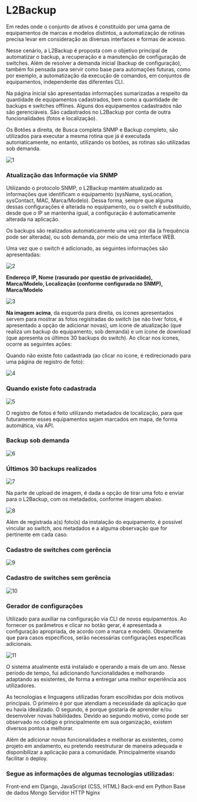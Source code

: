<h1>L2Backup</h1>

Em redes onde o conjunto de ativos é constituído por uma gama de equipamentos de marcas e modelos distintos, a automatização de rotinas precisa levar em consideração as diversas interfaces e formas de acesso. 

Nesse cenário, a L2Backup é proposta com o objetivo principal de automatizar o backup, a recuperação e a manutenção de configuração de switches. Além de resolver a demanda inicial (backup de configuração), também foi pensada para servir como base para automações futuras, como por exemplo, a automatização da execução de comandos, em conjuntos de equipamentos, independente das diferentes CLI.


Na página inicial são apresentadas informações sumarizadas a respeito da quantidade de equipamentos cadastrados, bem como a quantidade de backups e switches offlines. Alguns dos equipamentos cadastrados não são gerenciáveis. São cadastrados no L2Backup por conta de outra funcionalidades (fotos e localização).

Os Botões a direita, de Busca completa SNMP e Backup completo, são utilizados para executar a mesma rotina que já é executada automaticamente, no entanto, utilizando os botões, as rotinas são utilizadas sob demanda.

![1](https://user-images.githubusercontent.com/24876583/181395140-ea43b1e5-b2c8-4804-9ccb-e14ec0586f97.png)



<h3>Atualização das Informaçõe via SNMP</h3>

Utilizando o protocolo SNMP, o L2Backup mantém atualizado as informações que identificam o equipamento (sysName, sysLocation, sysContact, MAC, Marca/Modelo). Dessa forma, sempre que alguma dessas configurações é alterada no equipamento, ou o switch é substituído, desde que o IP se mantenha igual, a configuração é automaticamente alterada na aplicação. 

Os backups são realizados automaticamente uma vez por dia (a frequência pode ser alterada), ou sob demanda, por meio de uma interface WEB.

Uma vez que o switch é adicionado, as seguintes informações são apresentadas: 

![2](https://user-images.githubusercontent.com/24876583/181395270-073bb9db-812a-435f-9871-4b7f02c35464.png)


<b>Endereço IP, Nome (rasurado por questão de privacidade), Marca/Modelo, Localização (conforme configurada no SNMP), Marca/Modelo</b>

![3](https://user-images.githubusercontent.com/24876583/181395401-d905d9c4-26c3-4a96-b7bf-f1f7bf4f010c.png)

<b>Na imagem acima</b>, da esquerda para direita, os ícones apresentados servem para mostrar as fotos registradas do switch (se não tiver fotos, é apresentado a opção de adicionar novas), um ícone de atualização (que realiza um backup do equipamento, sob demanda) e um ícone de download (que apresenta os últimos 30 backups do switch).  Ao clicar nos ícones, ocorre as seguintes ações: 


Quando não existe foto cadastrada (ao clicar no ícone, é redirecionado para uma página de registro de foto): 

![4](https://user-images.githubusercontent.com/24876583/181395426-bf8e2e91-a651-4cae-832c-49fec4cedf4a.png)



<h3>Quando existe foto cadastrada</h3>

![5](https://user-images.githubusercontent.com/24876583/181395452-4901144e-9cc1-47f9-91e3-cc91961204fc.png)


O registro de fotos é feito utilizando metadados de localização, para que futuramente esses equipamentos sejam marcados em mapa, de forma automática, via API.



<h3>Backup sob demanda</h3>


![6](https://user-images.githubusercontent.com/24876583/181395473-a6d3eb19-a049-4c6a-9a27-aef4498784df.png)



<h3>Últimos 30 backups realizados</h3>


![7](https://user-images.githubusercontent.com/24876583/181395496-befca1dc-7b1b-4ee9-acbf-0a31cb2f3885.png)


Na parte de upload de imagem, é dada a opção de tirar uma foto e enviar para o L2Backup, com os metadados, conforme imagem abaixo.

![8](https://user-images.githubusercontent.com/24876583/181395512-d93a6563-e14a-41f7-b38f-e47391060bfa.png)

Além de registrada a(s) foto(s) da instalação do equipamento, é possível vincular ao switch, aos metadados e a alguma observação que for pertinente em cada caso.



<h3>Cadastro de switches com gerência</h3>


![9](https://user-images.githubusercontent.com/24876583/181395558-9e27212e-bc78-4a48-bc42-671881628769.png)



<h3>Cadastro de switches sem gerência</h3>


![10](https://user-images.githubusercontent.com/24876583/181395587-1aa9df7f-aa86-40f1-8d47-f0d428089246.png)


<h3>Gerador de configurações</h3>

Utilizado para auxiliar na configuração via CLI de novos equipamentos. Ao fornecer os parâmetros e clicar no botão gerar, é apresentada a configuração apropriada, de acordo com a marca e modelo. Obviamente que para casos específicos, serão necessárias configurações específicas adicionais.

![11](https://user-images.githubusercontent.com/24876583/181395618-0720a93a-69d1-461f-a333-ceeb19e5e54a.png)


O sistema atualmente está instalado e operando a mais de um ano. Nesse período de tempo, fui adicionando funcionalidades e melhorando adaptando as existentes, de forma a entregar uma melhor experiência aos utilizadores. 

As tecnologias e linguagens utilizadas foram escolhidas por dois motivos principais. O primeiro é  por que atendiam a necessidade da aplicação que eu havia idealizado. O segundo, é porque gostaria de aprender e/ou desenvolver novas habilidades. Devido ao segundo motivo, como pode ser observado no código e principalmente em sua organização, existem diversos pontos a melhorar. 

Além de adicionar novas funcionalidades e melhorar as existentes, como projeto em andamento, eu pretendo reestruturar de maneira adequada e disponibilizar a aplicação para a comunidade. Principalmente visando facilitar o deploy.



<h3>Segue as informações de algumas tecnologias utilizadas:</h3>

Front-end em Django, JavaScript (CSS, HTML)
Back-end em Python
Base de dados Mongo
Servidor HTTP Nginx


